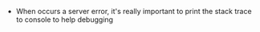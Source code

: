 * When occurs a server error, it's really important to print the stack trace to console to help debugging